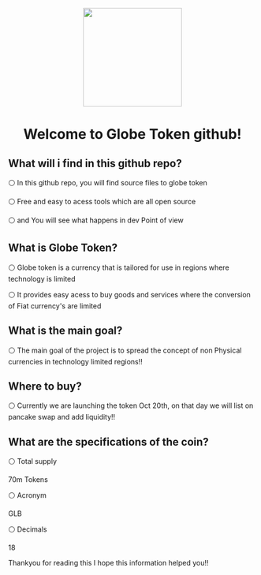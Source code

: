 <p align="center">
  <img width="200" src="https://github.com/Treyyyy0338/Globe-Token-Source-Files/blob/main/Images/Untitled44_20211016140431.png">
</p>

<h1 align="center">Welcome to Globe Token github!</h1>



What will i find in this github repo?
---------------------------------
⚪ In this github repo, you will find source files to globe token

⚪ Free and easy to acess tools which are all open source

⚪ and You will see what happens in dev Point of view
 

 
 
 What is Globe Token?
---------------------------------

⚪ Globe token is  a currency that is tailored for use in regions where technology is limited


⚪ It provides easy acess to buy goods and services where the conversion of Fiat currency's are limited

 
 
 
 
 What is the main goal?
---------------------------------

⚪ The main goal of the project is to spread the concept of non Physical currencies in technology limited regions!!


Where to buy? 
---------------------------------

⚪ Currently we are launching the token Oct 20th, on that day we will list on pancake swap and add liquidity!!



What are the specifications of the coin?
---------------------------------

⚪ Total supply 
   
70m Tokens



⚪ Acronym 

GLB 




⚪ Decimals

 18



Thankyou for reading this  I hope this information helped you!!




